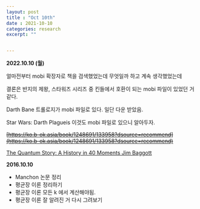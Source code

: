 ```yaml
---
layout: post
title : "Oct 10th"
date : 2021-10-10
categories: research
excerpt: ""


---
```



**2022.10.10 (월)**


얼마전부터 mobi 확장자로 책을 검색했었는데 무엇일까 하고 계속 생각했었는데

결론은 반지의 제왕, 스타워즈 시리즈 중 킨들에서 호환이 되는 mobi 파일이 있었던 거 같다. 

Darth Bane 트롤로지가 mobi 파일로 있다. 일단 다운 받았음. 

Star Wars: Darth Plagueis 이것도 mobi 파일로 있으니 알아두자. 

~~[https://ko.b-ok.asia/book/1248691/133958?dsource=recommend](https://ko.b-ok.asia/book/1248691/133958?dsource=recommend)~~

[The Quantum Story: A History in 40 Moments Jim Baggott](https://ko.b-ok.asia/book/1257568/e51b70)



**2016.10.10**

* Manchon 논문 정리
* 평균장 이론 정리하기
* 평균장 이론 모든 k 에서 계산해야됨.
* 평균장 이론 잘 알려진 거 다시 그려보기
